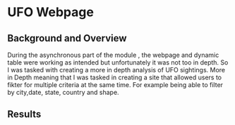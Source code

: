 # UFO Webpage

## Background and Overview

During the asynchronous part of the module , the webpage and dynamic table were working as intended but unfortunately it was not too in depth. So I was tasked with creating a more in depth analysis of UFO sightings. More in Depth meaning that I was tasked in creating a site that allowed users to fikter for multiple criteria at the same time. For example being able to filter by city,date, state, country and shape.

## Results
